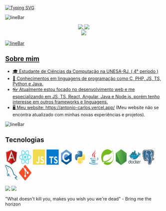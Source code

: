 [![Typing SVG](https://readme-typing-svg.demolab.com?font=Fira+Code&weight=600&size=25&pause=1000&color=972EF7FF&random=false&width=1000&lines=Ol%C3%A1%2C+me+chamo+Antonio+Carlos+e+sou+desenvolvedor+Fullstack!%F0%9F%91%BE%F0%9F%93%9A%F0%9F%92%99)](https://git.io/typing-svg)

![lineBar](https://github.com/accsj/accsj/assets/109449153/9bbecb75-868d-428f-b794-8feda6812675)

<div align="center">
  <a href="https://github.com/accsj">
  <img height="180em" src="https://github-readme-stats.vercel.app/api?username=accsj&show_icons=true&theme=nightowl&include_all_commits=true&count_private=true"/>
  <img height="180em" src="https://github-readme-stats.vercel.app/api/top-langs/?username=accsj&layout=compact&langs_count=7&theme=nightowl"/>
</div>
<div align="center">
  <img height="180em" src="https://github-readme-streak-stats.herokuapp.com/?user=accsj&theme=nightowl&hide_border=false"/>
</div>

![lineBar](https://github.com/accsj/accsj/assets/109449153/9bbecb75-868d-428f-b794-8feda6812675)

## Sobre mim

- 🎓 Estudante de Ciências da Computação na UNESA-RJ. ( 4° período )
- 📖 Conhecimentos em linguagens de programação como C, PHP, JS, TS, Python e Java.
- 👓 Atualmente estou focado no desenvolvimento web e me especializando em JS, TS, React, Angular, Java e Node.js, porém tenho interesse em outros frameworks e linguagens.
- 🖥️ Meu website: https://antonio-carlos.vercel.app/ (Meu website não se encontra atualizado com minhas novas experiências e projetos).

![lineBar](https://github.com/accsj/accsj/assets/109449153/9bbecb75-868d-428f-b794-8feda6812675)

## Tecnologias

  <div style="display: inline_block">
  <img align="center" alt="accsj-Nodejs" height="50" width="40" src="https://github.com/devicons/devicon/blob/master/icons/angularjs/angularjs-original.svg"> 
  <img align="center" alt="accsj-React" height="50" width="40" src="https://raw.githubusercontent.com/devicons/devicon/master/icons/react/react-original.svg">
  <img align="center" alt="accsj-Js" height="50" width="40" padding-bottom='10px' src="https://raw.githubusercontent.com/devicons/devicon/master/icons/javascript/javascript-plain.svg">
  <img align="center" alt="accsj-Js" height="50" width="40" padding-bottom='10px' src="https://github.com/devicons/devicon/blob/master/icons/typescript/typescript-original.svg">
  <img align="center" alt="accsj-C" height="50" width="40" src="https://github.com/devicons/devicon/blob/master/icons/c/c-original.svg">
  <img align="center" alt="accsj-Python" height="50" width="40" src="https://raw.githubusercontent.com/devicons/devicon/master/icons/python/python-original.svg">
  <img align="center" alt="accsj-JAVA" height="50" width="40" src="https://github.com/devicons/devicon/blob/master/icons/java/java-original.svg">
  <img align="center" alt="accsj-SPRING" height="50" width="40" src="https://github.com/devicons/devicon/blob/master/icons/spring/spring-original.svg">
  <img align="center" alt="accsj-Nodejs" height="50" width="40" src="https://github.com/devicons/devicon/blob/master/icons/nodejs/nodejs-original.svg">
  <img align="center" alt="accsj-docker" height="50" width="40" src="https://github.com/devicons/devicon/blob/master/icons/docker/docker-original-wordmark.svg">
  <img align="center" alt="accsj-Postgresql" height="50" width="40" src="https://github.com/devicons/devicon/blob/master/icons/postgresql/postgresql-original.svg">
  <img align="center" alt="accsj-Mysql" height="50" width="40" src="https://github.com/devicons/devicon/blob/master/icons/mysql/mysql-original.svg">
  <img align="center" alt="accsj-GIT" height="50" width="40" src="https://github.com/devicons/devicon/blob/master/icons/git/git-original.svg">
</div>
  <br>
  <div> 
  <a href="https://www.instagram.com/accsj_/" target="_blank"><img src="https://img.shields.io/badge/-Instagram-%23E4405F?style=for-the-badge&logo=instagram&logoColor=white"></a>
  <a href="https://www.linkedin.com/in/antonio-carlos-cabral-7b287b188/" target="_blank"><img src="https://img.shields.io/badge/-LinkedIn-%230077B5?style=for-the-badge&logo=linkedin&logoColor=white"><a>
</div>

"What doesn't kill you, makes you wish you we're dead" - Bring me the horizon
